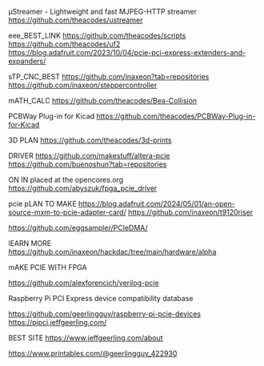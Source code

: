 

µStreamer - Lightweight and fast MJPEG-HTTP streamer
https://github.com/theacodes/ustreamer



eee_BEST_LINK
https://github.com/theacodes/scripts
https://github.com/theacodes/uf2
https://blog.adafruit.com/2023/10/04/pcie-pci-express-extenders-and-expanders/



sTP_CNC_BEST
https://github.com/inaxeon?tab=repositories
https://github.com/inaxeon/steppercontroller



mATH_CALC
https://github.com/theacodes/Bea-Collision


PCBWay Plug-in for Kicad
https://github.com/theacodes/PCBWay-Plug-in-for-Kicad




3D PLAN
https://github.com/theacodes/3d-prints



DRIVER
https://github.com/makestuff/altera-pcie
https://github.com/buenoshun?tab=repositories



ON IN placed at the opencores.org
https://github.com/abyszuk/fpga_pcie_driver





pcie pLAN TO MAKE
https://blog.adafruit.com/2024/05/01/an-open-source-mxm-to-pcie-adapter-card/
https://github.com/inaxeon/t9120riser

https://github.com/eggsampler/PCIeDMA/



lEARN MORE
https://github.com/inaxeon/hackdac/tree/main/hardware/alpha




mAKE PCIE WITH FPGA


https://github.com/alexforencich/verilog-pcie





Raspberry Pi PCI Express device compatibility database

https://github.com/geerlingguy/raspberry-pi-pcie-devices
https://pipci.jeffgeerling.com/






BEST SITE 
https://www.jeffgeerling.com/about

https://www.printables.com/@geerlingguy_422930

